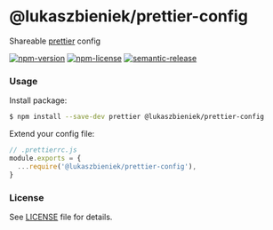 # @lukaszbieniek/prettier-config

Shareable [prettier](https://prettier.io/) config

[![npm-version](https://img.shields.io/npm/v/@lukaszbieniek/prettier-config)](https://www.npmjs.com/package/@lukaszbieniek/prettier-config)
[![npm-license](https://img.shields.io/npm/l/@lukaszbieniek/prettier-config)](https://www.npmjs.com/package/@lukaszbieniek/prettier-config)
[![semantic-release](https://img.shields.io/badge/%20%20%F0%9F%93%A6%F0%9F%9A%80-semantic--release-e10079.svg)](https://github.com/semantic-release/semantic-release)

### Usage

Install package:

```sh
$ npm install --save-dev prettier @lukaszbieniek/prettier-config
```

Extend your config file:

```js
// .prettierrc.js
module.exports = {
  ...require('@lukaszbieniek/prettier-config'),
}
```

### License

See [LICENSE](./LICENSE) file for details.
